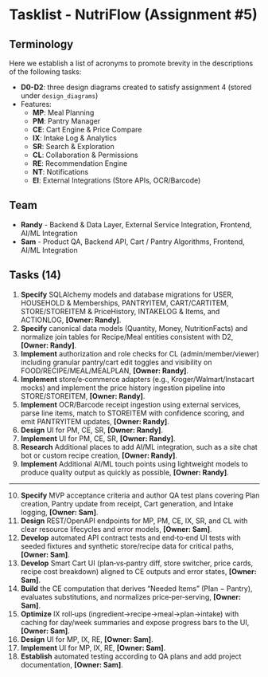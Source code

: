 # Tasklist - NutriFlow (Assignment #5)

## Terminology

Here we establish a list of acronyms to promote brevity in the descriptions of the following tasks:

- **D0-D2**: three design diagrams created to satisfy assignment 4 (stored under `design_diagrams`)
- Features:
  - **MP**: Meal Planning
  - **PM**: Pantry Manager
  - **CE**: Cart Engine & Price Compare
  - **IX**: Intake Log & Analytics
  - **SR**: Search & Exploration
  - **CL**: Collaboration & Permissions
  - **RE**: Recommendation Engine
  - **NT**: Notifications
  - **EI**: External Integrations (Store APIs, OCR/Barcode)

## Team

- **Randy** - Backend & Data Layer, External Service Integration, Frontend, AI/ML Integration
- **Sam** - Product QA, Backend API, Cart / Pantry Algorithms, Frontend, AI/ML Integration

## Tasks (14)

1. **Specify** SQLAlchemy models and database migrations for USER, HOUSEHOLD & Memberships, PANTRYITEM, CART/CARTITEM, STORE/STOREITEM & PriceHistory, INTAKELOG & Items, and ACTIONLOG, **[Owner: Randy]**.
2. **Specify** canonical data models (Quantity, Money, NutritionFacts) and normalize join tables for Recipe/Meal entities consistent with D2, **[Owner: Randy]**.
3. **Implement** authorization and role checks for CL (admin/member/viewer) including granular pantry/cart edit toggles and visibility on FOOD/RECIPE/MEAL/MEALPLAN, **[Owner: Randy]**.
4. **Implement** store/e‑commerce adapters (e.g., Kroger/Walmart/Instacart mocks) and implement the price history ingestion pipeline into STORE/STOREITEM, **[Owner: Randy]**.
5. **Implement** OCR/Barcode receipt ingestion using external services, parse line items, match to STOREITEM with confidence scoring, and emit PANTRYITEM updates, **[Owner: Randy]**.
6. **Design** UI for PM, CE, SR, **[Owner: Randy]**.
7. **Implement** UI for PM, CE, SR, **[Owner: Randy]**.
8. **Research** Additional places to add AI/ML integration, such as a site chat bot or custom recipe creation, **[Owner: Randy]**.
9. **Implement** Additional AI/ML touch points using lightweight models to produce quality output as quickly as possible, **[Owner: Randy]**.

---

10. **Specify** MVP acceptance criteria and author QA test plans covering Plan creation, Pantry update from receipt, Cart generation, and Intake logging, **[Owner: Sam]**.
11. **Design** REST/OpenAPI endpoints for MP, PM, CE, IX, SR, and CL with clear resource lifecycles and error models, **[Owner: Sam]**.
12. **Develop** automated API contract tests and end‑to‑end UI tests with seeded fixtures and synthetic store/recipe data for critical paths, **[Owner: Sam]**.
13. **Develop** Smart Cart UI (plan‑vs‑pantry diff, store switcher, price cards, recipe cost breakdown) aligned to CE outputs and error states, **[Owner: Sam]**.
14. **Build** the CE computation that derives “Needed Items” (Plan − Pantry), evaluates substitutions, and normalizes price‑per‑serving, **[Owner: Sam]**.
15. **Optimize** IX roll‑ups (ingredient→recipe→meal→plan→intake) with caching for day/week summaries and expose progress bars to the UI, **[Owner: Sam]**.
16. **Design** UI for MP, IX, RE, **[Owner: Sam]**.
17. **Implement** UI for MP, IX, RE, **[Owner: Sam]**.
18. **Establish** automated testing according to QA plans and add project documentation, **[Owner: Sam]**.
